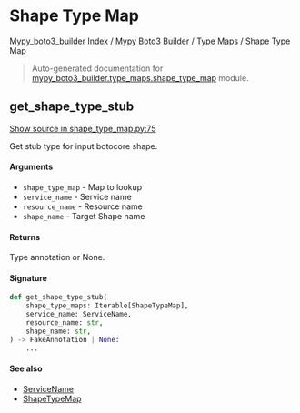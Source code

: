# Shape Type Map

[Mypy_boto3_builder Index](../../README.md#mypy_boto3_builder-index) /
[Mypy Boto3 Builder](../index.md#mypy-boto3-builder) /
[Type Maps](./index.md#type-maps) /
Shape Type Map

> Auto-generated documentation for [mypy_boto3_builder.type_maps.shape_type_map](https://github.com/youtype/mypy_boto3_builder/blob/main/mypy_boto3_builder/type_maps/shape_type_map.py) module.

## get_shape_type_stub

[Show source in shape_type_map.py:75](https://github.com/youtype/mypy_boto3_builder/blob/main/mypy_boto3_builder/type_maps/shape_type_map.py#L75)

Get stub type for input botocore shape.

#### Arguments

- `shape_type_map` - Map to lookup
- `service_name` - Service name
- `resource_name` - Resource name
- `shape_name` - Target Shape name

#### Returns

Type annotation or None.

#### Signature

```python
def get_shape_type_stub(
    shape_type_maps: Iterable[ShapeTypeMap],
    service_name: ServiceName,
    resource_name: str,
    shape_name: str,
) -> FakeAnnotation | None:
    ...
```

#### See also

- [ServiceName](../service_name.md#servicename)
- [ShapeTypeMap](#shapetypemap)
